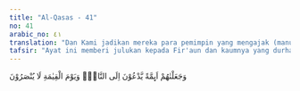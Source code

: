 ```yaml
---
title: "Al-Qasas - 41"
no: 41
arabic_no: ٤١
translation: "Dan Kami jadikan mereka para pemimpin yang mengajak (manusia) ke neraka dan pada hari Kiamat mereka tidak akan ditolong."
tafsir: "Ayat ini memberi julukan kepada Fir'aun dan kaumnya yang durhaka bahwa mereka adalah pemimpin-pemimpin yang membawa manusia ke neraka karena mereka telah menyesatkan manusia dan memaksa setiap orang untuk kafir terhadap Tuhannya. Mereka merasa bebas melakukan kezaliman sekehendak hatinya, tanpa ada rasa keadilan dan rasa kasih sayang.\n\nSebenarnya mereka ini telah melakukan dua kesalahan, kesalahan bagi diri mereka sendiri dan kesalahan menyesatkan orang lain. Maka pantaslah bila mereka menerima siksaan yang berlipat ganda, siksaan terhadap kesesatan sendiri dan siksaan karena menyesatkan orang lain. Oleh karena itu, tidak akan ada penolong bagi mereka di akhirat nanti dan tidak ada yang akan membebaskan dari siksa Allah."
---
```


وَجَعَلْنٰهُمْ اَىِٕمَّةً يَّدْعُوْنَ اِلَى النَّارِۚ وَيَوْمَ الْقِيٰمَةِ لَا يُنْصَرُوْنَ 
